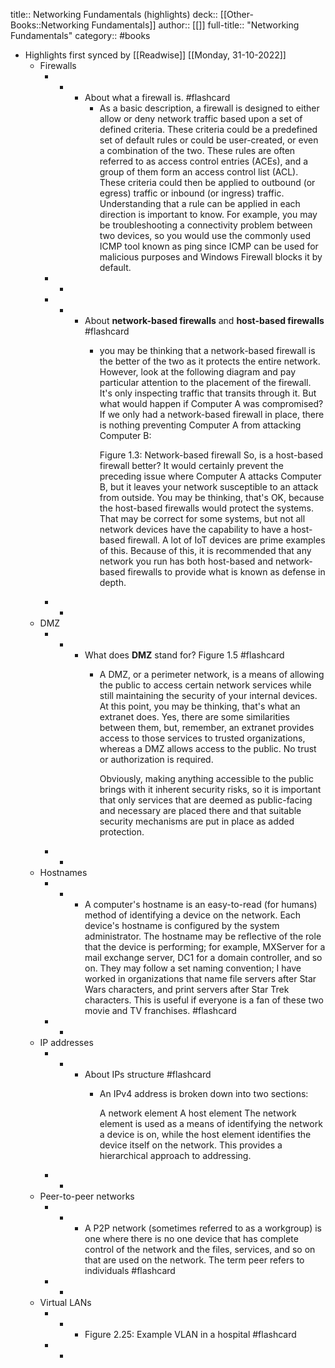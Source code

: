 title:: Networking Fundamentals (highlights)
deck:: [[Other-Books::Networking Fundamentals]]
author:: [[]]
full-title:: "Networking Fundamentals"
category:: #books

- Highlights first synced by [[Readwise]] [[Monday, 31-10-2022]]
	- Firewalls
		- -
			- About what a firewall is. #flashcard
				- As a basic description, a firewall is designed to either allow or deny network traffic based upon a set of defined criteria. These criteria could be a predefined set of default rules or could be user-created, or even a combination of the two. These rules are often referred to as access control entries (ACEs), and a group of them form an access control list (ACL). These criteria could then be applied to outbound (or egress) traffic or inbound (or ingress) traffic. Understanding that a rule can be applied in each direction is important to know. For example, you may be troubleshooting a connectivity problem between two devices, so you would use the commonly used ICMP tool known as ping since ICMP can be used for malicious purposes and Windows Firewall blocks it by default.
		- -
		- -
			- About **network-based firewalls** and **host-based firewalls** #flashcard
				- you may be thinking that a network-based firewall is the better of the two as it protects the entire network. However, look at the following diagram and pay particular attention to the placement of the firewall. It's only inspecting traffic that transits through it. But what would happen if Computer A was compromised? If we only had a network-based firewall in place, there is nothing preventing Computer A from attacking Computer B:
				  
				  
				  Figure 1.3: Network-based firewall
				  So, is a host-based firewall better? It would certainly prevent the preceding issue where Computer A attacks Computer B, but it leaves your network susceptible to an attack from outside. You may be thinking, that's OK, because the host-based firewalls would protect the systems. That may be correct for some systems, but not all network devices have the capability to have a host-based firewall. A lot of IoT devices are prime examples of this. Because of this, it is recommended that any network you run has both host-based and network-based firewalls to provide what is known as defense in depth.
		- -
	- DMZ
		- -
			- What does **DMZ** stand for?
			  Figure 1.5 #flashcard
				- A DMZ, or a perimeter network, is a means of allowing the public to access certain network services while still maintaining the security of your internal devices. At this point, you may be thinking, that's what an extranet does. Yes, there are some similarities between them, but, remember, an extranet provides access to those services to trusted organizations, whereas a DMZ allows access to the public. No trust or authorization is required.
				  
				  Obviously, making anything accessible to the public brings with it inherent security risks, so it is important that only services that are deemed as public-facing and necessary are placed there and that suitable security mechanisms are put in place as added protection.
		- -
	- Hostnames
		- -
			- A computer's hostname is an easy-to-read (for humans) method of identifying a device on the network. Each device's hostname is configured by the system administrator. The hostname may be reflective of the role that the device is performing; for example, MXServer for a mail exchange server, DC1 for a domain controller, and so on. They may follow a set naming convention; I have worked in organizations that name file servers after Star Wars characters, and print servers after Star Trek characters. This is useful if everyone is a fan of these two movie and TV franchises. #flashcard
		- -
	- IP addresses
		- -
			- About IPs structure #flashcard
				- An IPv4 address is broken down into two sections:
				  
				  A network element
				  A host element
				  The network element is used as a means of identifying the network a device is on, while the host element identifies the device itself on the network. This provides a hierarchical approach to addressing.
		- -
	- Peer-to-peer networks
		- -
			- A P2P network (sometimes referred to as a workgroup) is one where there is no one device that has complete control of the network and the files, services, and so on that are used on the network. The term peer refers to individuals #flashcard
		- -
	- Virtual LANs
		- -
			- Figure 2.25: Example VLAN in a hospital #flashcard
		- -